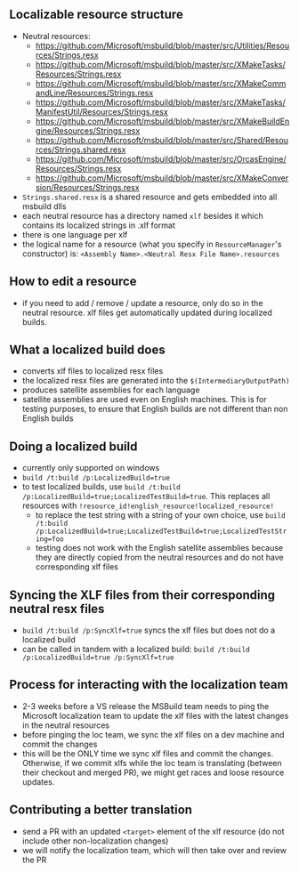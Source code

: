 ## Localizable resource structure
- Neutral resources:
  -  https://github.com/Microsoft/msbuild/blob/master/src/Utilities/Resources/Strings.resx
  -  https://github.com/Microsoft/msbuild/blob/master/src/XMakeTasks/Resources/Strings.resx
  -  https://github.com/Microsoft/msbuild/blob/master/src/XMakeCommandLine/Resources/Strings.resx
  -  https://github.com/Microsoft/msbuild/blob/master/src/XMakeTasks/ManifestUtil/Resources/Strings.resx
  -  https://github.com/Microsoft/msbuild/blob/master/src/XMakeBuildEngine/Resources/Strings.resx
  -  https://github.com/Microsoft/msbuild/blob/master/src/Shared/Resources/Strings.shared.resx
  -  https://github.com/Microsoft/msbuild/blob/master/src/OrcasEngine/Resources/Strings.resx
  -  https://github.com/Microsoft/msbuild/blob/master/src/XMakeConversion/Resources/Strings.resx
- `Strings.shared.resx` is a shared resource and gets embedded into all msbuild dlls
- each neutral resource has a directory named `xlf` besides it which contains its localized strings in .xlf format
- there is one language per xlf
- the logical name for a resource (what you specify in `ResourceManager`'s constructor) is: `<Assembly Name>.<Neutral Resx File Name>.resources`

## How to edit a resource
- if you need to add / remove / update a resource, only do so in the neutral resource. xlf files get automatically updated during localized builds.

## What a localized build does
- converts xlf files to localized resx files
- the localized resx files are generated into the `$(IntermediaryOutputPath)`
- produces satellite assemblies for each language
 - satellite assemblies are used even on English machines. This is for testing purposes, to ensure that English builds are not different than non English builds

## Doing a localized build
-  currently only supported on windows
- `build /t:build /p:LocalizedBuild=true`
- to test localized builds, use `build /t:build /p:LocalizedBuild=true;LocalizedTestBuild=true`. This replaces all resources with `!resource_id!english_resource!localized_resource!`
  - to replace the test string with a string of your own choice, use `build /t:build /p:LocalizedBuild=true;LocalizedTestBuild=true;LocalizedTestString=foo`
  - testing does not work with the English satellite assemblies because they are directly copied from the neutral resources and do not have corresponding xlf files

## Syncing the XLF files from their corresponding neutral resx files
- `build /t:build /p:SyncXlf=true` syncs the xlf files but does not do a localized build
- can be called in tandem with a localized build: `build /t:build /p:LocalizedBuild=true /p:SyncXlf=true`

## Process for interacting with the localization team
- 2-3 weeks before a VS release the MSBuild team needs to ping the Microsoft localization team to update the xlf files with the latest changes in the neutral resources
- before pinging the loc team, we sync the xlf files on a dev machine and commit the changes
- this will be the ONLY time we sync xlf files and commit the changes. Otherwise, if we commit xlfs while the loc team is translating (between their checkout and merged PR), we might get races and loose resource updates.

## Contributing a better translation
- send a PR with an updated `<target>` element of the xlf resource (do not include other non-localization changes)
- we will notify the localization team, which will then take over and review the PR
